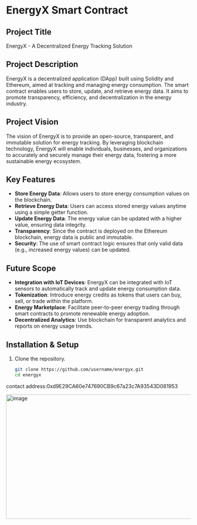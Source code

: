 # EnergyX Smart Contract

## Project Title
EnergyX - A Decentralized Energy Tracking Solution

## Project Description
EnergyX is a decentralized application (DApp) built using Solidity and Ethereum, aimed at tracking and managing energy consumption. The smart contract enables users to store, update, and retrieve energy data. It aims to promote transparency, efficiency, and decentralization in the energy industry.

## Project Vision
The vision of EnergyX is to provide an open-source, transparent, and immutable solution for energy tracking. By leveraging blockchain technology, EnergyX will enable individuals, businesses, and organizations to accurately and securely manage their energy data, fostering a more sustainable energy ecosystem.

## Key Features
- **Store Energy Data**: Allows users to store energy consumption values on the blockchain.
- **Retrieve Energy Data**: Users can access stored energy values anytime using a simple getter function.
- **Update Energy Data**: The energy value can be updated with a higher value, ensuring data integrity.
- **Transparency**: Since the contract is deployed on the Ethereum blockchain, energy data is public and immutable.
- **Security**: The use of smart contract logic ensures that only valid data (e.g., increased energy values) can be updated.

## Future Scope
- **Integration with IoT Devices**: EnergyX can be integrated with IoT sensors to automatically track and update energy consumption data.
- **Tokenization**: Introduce energy credits as tokens that users can buy, sell, or trade within the platform.
- **Energy Marketplace**: Facilitate peer-to-peer energy trading through smart contracts to promote renewable energy adoption.
- **Decentralized Analytics**: Use blockchain for transparent analytics and reports on energy usage trends.

## Installation & Setup
1. Clone the repository.
   ```bash
   git clone https://github.com/username/energyx.git
   cd energyx
contact  address:0xd9E29CA60e747690CB9c67a23c7A93543D081953

<img width="1450" height="339" alt="image" src="https://github.com/user-attachments/assets/f5d38b62-2cf9-4e7f-94f5-6081aa398a94" />
